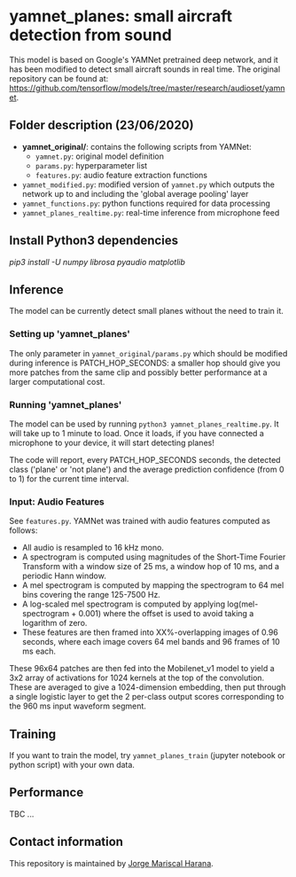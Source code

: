 # yamnet_planes: small aircraft detection from sound
This model is based on Google's YAMNet pretrained deep network, and it has been modified to detect small aircraft sounds in real time. The original repository can be found at: https://github.com/tensorflow/models/tree/master/research/audioset/yamnet.


## Folder description (23/06/2020)
- **yamnet_original/**: contains the following scripts from YAMNet:
  - `yamnet.py`: original model definition
  - `params.py`: hyperparameter list
  - `features.py`: audio feature extraction functions
- `yamnet_modified.py`: modified version of `yamnet.py` which outputs the network up to and including the 'global average pooling' layer
- `yamnet_functions.py`: python functions required for data processing
- `yamnet_planes_realtime.py`: real-time inference from microphone feed


## Install Python3 dependencies 
*pip3 install -U numpy librosa pyaudio matplotlib*


## Inference
The model can be currently detect small planes without the need to train it.


### Setting up 'yamnet_planes'
The only parameter in `yamnet_original/params.py` which should be modified during inference is PATCH_HOP_SECONDS: a smaller hop should give you more patches from the same clip and possibly better performance at a larger computational cost.


### Running 'yamnet_planes'
The model can be used by running `python3 yamnet_planes_realtime.py`. It will take up to 1 minute to load. Once it loads, if you have connected a microphone to your device, it will start detecting planes!

The code will report, every PATCH_HOP_SECONDS seconds, the detected class ('plane' or 'not plane') and the average prediction confidence (from 0 to 1) for the current time interval.


### Input: Audio Features
See `features.py`. YAMNet was trained with audio features computed as follows:

* All audio is resampled to 16 kHz mono.
* A spectrogram is computed using magnitudes of the Short-Time Fourier Transform with a window size of 25 ms, a window hop of 10 ms, and a periodic Hann window.
* A mel spectrogram is computed by mapping the spectrogram to 64 mel bins covering the range 125-7500 Hz.
* A log-scaled mel spectrogram is computed by applying log(mel-spectrogram + 0.001) where the offset is used to avoid taking a logarithm of zero.
* These features are then framed into XX%-overlapping images of 0.96 seconds, where each image covers 64 mel bands and 96 frames of 10 ms each.

These 96x64 patches are then fed into the Mobilenet_v1 model to yield a 3x2 array of activations for 1024 kernels at the top of the convolution.
These are averaged to give a 1024-dimension embedding, then put through a single logistic layer to get the 2 per-class output scores corresponding to the 960 ms input waveform segment.


## Training
If you want to train the model, try `yamnet_planes_train` (jupyter notebook or python script) with your own data.


## Performance
TBC ...


## Contact information
This repository is maintained by [Jorge Mariscal Harana](https://github.com/jmariscal-harana).
